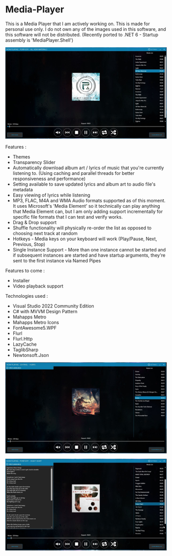 # Media-Player

This is a Media Player that I am actively working on. This is made for personal use only. I do not own any of the images used in this software, and this software will not be distributed. (Recently ported to .NET 6 - Startup assembly is 'MediaPlayer.Shell')

![Screenshot](./Screenshots/Main.JPG?raw=true "Screenshot")

Features : 
- Themes
- Transparency Slider
- Automatically download album art / lyrics of music that you're currently listening to. (Using caching and parallel threads for better responsiveness                   and performance)
- Setting available to save updated lyrics and album art to audio file's metadata
- Easy viewing of lyrics while listening
- MP3, FLAC, M4A and WMA Audio formats supported as of this moment. It uses Microsoft's 'Media Element' so it technically can play anything that Media Element can, but   I am only adding support incrementally for specific file formats that I can test and verify works.
- Drag & Drop support
- Shuffle functionality will physically re-order the list as opposed to choosing next track at random
- Hotkeys - Media keys on your keyboard will work (Play/Pause, Next, Previous, Stop)
- Single Instance Support - More than one instance cannot be started and if subsequent instances are started and have startup arguments, they're sent to the first       instance via Named Pipes

Features to come :

- Installer
- Video playback support

Technologies used :

- Visual Studio 2022 Community Edition
- C# with MVVM Design Pattern
- Mahapps Metro 
- Mahapps Metro Icons
- FontAwesome5.WPF
- Flurl
- Flurl.Http
- LazyCache
- TaglibSharp
- Newtonsoft.Json

![Screenshot - Lyrics Collapsed](./Screenshots/LyricsCollapsed.JPG?raw=true "Screenshot - Lyrics Collapsed")

![Screenshot - Lyrics Expanded](./Screenshots/LyricsExpanded.JPG?raw=true "Screenshot - Lyrics Expanded")

